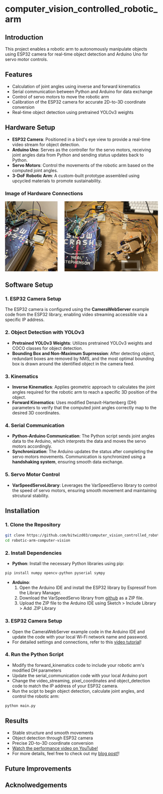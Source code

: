 # computer_vision_controlled_robotic_arm
## Introduction
This project enables a robotic arm to autonomously manipulate objects using ESP32 camera for real-time object detection and Arduino Uno for servo motor controls. 

## Features
- Calculation of joint angles using inverse and forward kinematics
- Serial communication between Python and Arduino for data exchange
- Control of servo motors to move the robotic arm
- Calibration of the ESP32 camera for accurate 2D-to-3D coordinate conversion
- Real-time object detection using pretrained YOLOv3 weights
  
## Hardware Setup
- **ESP32 Camera**: Positioned in a bird's eye view to provide a real-time video stream for object detection. 
- **Arduino Uno**: Serves as the controller for the servo motors, receiving joint angles data from Python and sending status updates back to Python. 
- **Servo Motors**: Control the movements of the robotic arm based on the computed joint angles. 
- **3-DoF Robotic Arm**: A custom-built prototype assembled using upcycled materials to promote sustainability. 

### Image of Hardware Connections 
![Connection Setup Photo](hardware_connections.jpg)

## Software Setup
### **1. ESP32 Camera Setup**
The ESP32 camera is configured using the **CameraWebServer** example code from the ESP32 library, enabling video streaming accessible via a specific IP address. 

### **2. Object Detection with YOLOv3**
- **Pretrained YOLOv3 Weights**: Utilizes pretrained YOLOv3 weights and COCO classes for object detection.
- **Bounding Box and Non-Maximum Suprression**: After detecting object, redundant boxes are removed by NMS, and the most optimal bounding box is drawn around the identified object in the camera feed.

### **3. Kinematics**
- **Inverse Kinematics**: Applies geometric approach to calculates the joint angles required for the robotic arm to reach a specific 3D position of the object. 
- **Forward Kinematics**: Uses modified Denavit-Hartenberg (DH) parameters to verify that the computed joint angles correctly map to the desired 3D coordinates.

### **4. Serial Communication**
- **Python-Arduino Communication**: The Python script sends joint angles data to the Arduino, which interprets the data and moves the servo motors accordingly. 
- **Synchronization**: The Arduino updates the status after completing the servo motors movements. Communication is synchronized using a **handshaking system**, ensuring smooth data exchange.

### **5. Servo Motor Control**
- **VarSpeedServoLibrary**: Leverages the VarSpeedServo library to control the speed of servo motors, ensuring smooth movement and maintaining strcutural stability. 

## Installation  
### **1. Clone the Repository**  
```bash
git clone https://github.com/bitwizd03/computer_vision_controlled_robotic_arm.git
cd robotic-arm-computer-vision
```
### **2. Install Dependencies**
- **Python**: Install the necessary Python libraries using pip:
```bash
pip install numpy opencv-python pyserial sympy
```
- **Arduino**:
  1. Open the Arduino IDE and install the ESP32 library by Espressif from the Library Manager.
  2. Download the VarSpeedServo library from [github](https://github.com/netlabtoolkit/VarSpeedServo) as a ZIP file.
  3. Upload the ZIP file to the Arduino IDE using Sketch > Include Library > Add .ZIP Library

### **3. ESP32 Camera Setup** 
- Open the CameraWebServer example code in the Arduino IDE and update the code with your local Wi-Fi network name and password.
- For detailed settings and connections, refer to this [video tutorial](https://www.youtube.com/watch?v=7-3piBHV1W0)! 

### **4. Run the Python Script**
- Modify the forward_kinematics code to include your robotic arm's modified DH parameters 
- Update the serial_communication code with your local Arduino port
- Change the video_streaming, pixel_coordinates and object_detection code to match the IP address of your ESP32 camera. 
- Run the scipt to begin object detection, calculate joint angles, and control the robotic arm:
```bash
python main.py
```
## Results
- Stable structure and smooth movements
- Object detection through ESP32 camera
- Precise 2D-to-3D coordinate conversion
- [Watch the performance video on YouTube!](https://youtu.be/zEXQ5RJERkk?si=U1XYCbymmyTSmgoa)
- For more details, feel free to check out my [blog post!](https://bitwiz03.medium.com/turning-ideas-into-reality-project-completion-and-new-frontier-43c1b88f5ec7)!

## Future Improvements 

## Acknolwedgements




